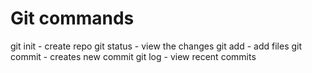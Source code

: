 # Git commands
git init - create repo
git status - view the changes
git add - add files
git commit - creates new commit
git log - view recent commits